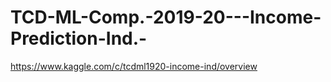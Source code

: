 # TCD-ML-Comp.-2019-20---Income-Prediction-Ind.-

https://www.kaggle.com/c/tcdml1920-income-ind/overview
